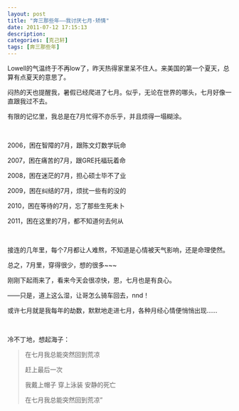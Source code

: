 ```yaml
---
layout: post
title: "奔三那些年——我讨厌七月·矫情"
date: 2011-07-12 17:15:13
description:
categories: [克己轩]
tags: [奔三那些年]
---
```


Lowell的气温终于不再low了，昨天热得家里呆不住人。来美国的第一个夏天，总算有点夏天的意思了。

闷热的天也提醒我，暑假已经爬进了七月。似乎，无论在世界的哪头，七月好像一直跟我过不去。

有限的记忆里，我总是在7月忙得不亦乐乎，并且烦得一塌糊涂。

<br>

2006，困在智障的7月，跟陈文灯数学玩命

2007，困在痛苦的7月，跟GRE托福玩着命

2008，困在迷茫的7月，担心硕士毕不了业

2009，困在纠结的7月，烦扰一些有的没的

2010，困在等待的7月，忘了那些生死未卜

2011，困在这里的7月，都不知道何去何从

<br>

接连的几年里，每个7月都让人难熬，不知道是心情被天气影响，还是命理使然。

总之，7月里，穿得很少，想的很多~~~

刚刚下起雨来了，看来今天会很凉快，恩，七月也是有良心。

——只是，道上这么湿，让哥怎么骑车回去，nnd！

或许七月就是我每年的劫数，默默地走进七月，各种月经心情便悄悄出现……

<br>

冷不丁地，想起海子：

> 在七月我总能突然回到荒凉
>
> 赶上最后一次
>
> 我戴上帽子 穿上泳装 安静的死亡
>
> 在七月我总能突然回到荒凉”
